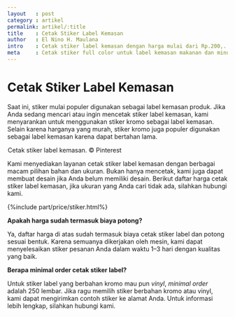 ```yaml
---
layout   : post
category : artikel
permalink: artikel/:title
title    : Cetak Stiker Label Kemasan
author   : El Nino H. Maulana
intro    : Cetak stiker label kemasan dengan harga mulai dari Rp.200,.
meta     : Cetak stiker full color untuk label kemasan makanan dan minuman dengan harga mulai dari Rp.200,.
---
```


# Cetak Stiker Label Kemasan

Saat ini, stiker mulai populer digunakan sebagai label kemasan produk. Jika Anda sedang mencari atau ingin mencetak stiker label kemasan, kami menyarankan untuk menggunakan stiker kromo sebagai label kemasan. Selain karena harganya yang murah, stiker kromo juga populer digunakan sebagai label kemasan karena dapat bertahan lama.

<img src="data:image/png;base64,R0lGODlhAQABAAD/ACwAAAAAAQABAAACADs=" data-src="https://cdn-images-1.medium.com/max/720/1*06r11PeE8fC9YnpoYz6FaA.jpeg" alt="Cetak Stiker Label Kemasan" title="Cetak Stiker Label Kemasan"><span class="img-caption">Cetak stiker label kemasan. &copy; Pinterest</span>

Kami menyediakan layanan cetak stiker label kemasan dengan berbagai macam pilihan bahan dan ukuran. Bukan hanya mencetak, kami juga dapat membuat desain jika Anda belum memiliki desain. Berikut daftar harga cetak stiker label kemasan, jika ukuran yang Anda cari tidak ada, silahkan hubungi kami.

{%include part/price/stiker.html%}

<p class="shame-clear"><strong>Apakah harga sudah termasuk biaya potong?</strong></p>

Ya, daftar harga di atas sudah termasuk biaya cetak stiker label dan potong sesuai bentuk. Karena semuanya dikerjakan oleh mesin, kami dapat menyelesaikan stiker pesanan Anda dalam waktu 1–3 hari dengan kualitas yang baik.

**Berapa minimal order cetak stiker label?**

Untuk stiker label yang berbahan kromo mau pun *vinyl*, *minimal order* adalah 250 lembar. Jika ragu memilih stiker berbahan kromo atau vinyl, kami dapat mengirimkan contoh stiker ke alamat Anda. Untuk informasi lebih lengkap, silahkan hubungi kami.

